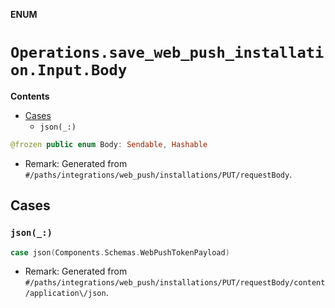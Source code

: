 **ENUM**

# `Operations.save_web_push_installation.Input.Body`

**Contents**

- [Cases](#cases)
  - `json(_:)`

```swift
@frozen public enum Body: Sendable, Hashable
```

- Remark: Generated from `#/paths/integrations/web_push/installations/PUT/requestBody`.

## Cases
### `json(_:)`

```swift
case json(Components.Schemas.WebPushTokenPayload)
```

- Remark: Generated from `#/paths/integrations/web_push/installations/PUT/requestBody/content/application\/json`.
